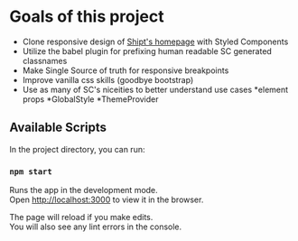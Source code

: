# Goals of this project

- Clone responsive design of [Shipt's homepage](https://www.shipt.com/) 
    with Styled Components
- Utilize the babel plugin for prefixing human readable SC generated classnames
- Make Single Source of truth for responsive breakpoints
- Improve vanilla css skills \(goodbye bootstrap\)
- Use as many of SC's niceities to better understand use cases
    *element props
    *GlobalStyle
    *ThemeProvider

## Available Scripts

In the project directory, you can run:

### `npm start`

Runs the app in the development mode.\
Open [http://localhost:3000](http://localhost:3000) to view it in the browser.

The page will reload if you make edits.\
You will also see any lint errors in the console.

